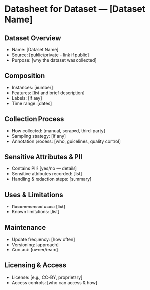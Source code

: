 # Datasheet for Dataset — [Dataset Name]

## Dataset Overview
- Name: [Dataset Name]
- Source: [public/private - link if public]
- Purpose: [why the dataset was collected]

## Composition
- Instances: [number]
- Features: [list and brief description]
- Labels: [if any]
- Time range: [dates]

## Collection Process
- How collected: [manual, scraped, third-party]
- Sampling strategy: [if any]
- Annotation process: [who, guidelines, quality control]

## Sensitive Attributes & PII
- Contains PII? [yes/no — details]
- Sensitive attributes recorded: [list]
- Handling & redaction steps: [summary]

## Uses & Limitations
- Recommended uses: [list]
- Known limitations: [list]

## Maintenance
- Update frequency: [how often]
- Versioning: [approach]
- Contact: [owner/team]

## Licensing & Access
- License: [e.g., CC-BY, proprietary]
- Access controls: [who can access & how]

